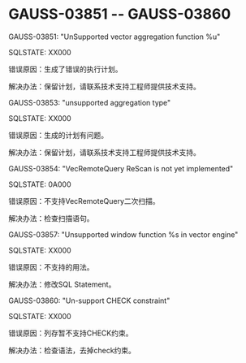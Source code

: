 # GAUSS-03851 -- GAUSS-03860<a name="ZH-CN_TOPIC_0302072938"></a>

GAUSS-03851: "UnSupported vector aggregation function %u"

SQLSTATE: XX000

错误原因：生成了错误的执行计划。

解决办法：保留计划，请联系技术支持工程师提供技术支持。

GAUSS-03853: "unsupported aggregation type"

SQLSTATE: XX000

错误原因：生成的计划有问题。

解决办法：保留计划，请联系技术支持工程师提供技术支持。

GAUSS-03854: "VecRemoteQuery ReScan is not yet implemented"

SQLSTATE: 0A000

错误原因：不支持VecRemoteQuery二次扫描。

解决办法：检查扫描语句。

GAUSS-03857: "Unsupported window function %s in vector engine"

SQLSTATE: XX000

错误原因：不支持的用法。

解决办法：修改SQL Statement。

GAUSS-03860: "Un-support CHECK constraint"

SQLSTATE: XX000

错误原因：列存暂不支持CHECK约束。

解决办法：检查语法，去掉check约束。

